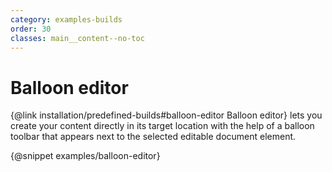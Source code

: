 ```yaml
---
category: examples-builds
order: 30
classes: main__content--no-toc
---
```


# Balloon editor

{@link installation/predefined-builds#balloon-editor Balloon editor} lets you create your content directly in its target location with the help of a balloon toolbar that appears next to the selected editable document element.

{@snippet examples/balloon-editor}
